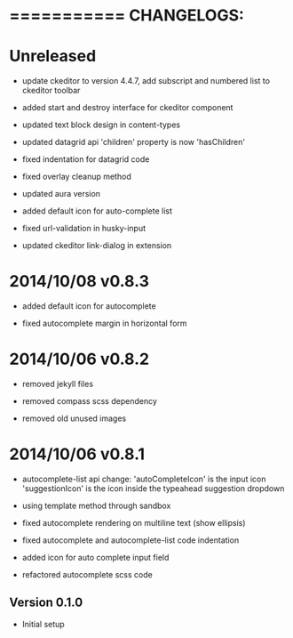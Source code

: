 ===========
CHANGELOGS:
===========

Unreleased
==========

 - update ckeditor to version 4.4.7, add subscript and numbered list to ckeditor toolbar

 - added start and destroy interface for ckeditor component

 - updated text block design in content-types

 - updated datagrid api
   'children' property is now 'hasChildren'

 - fixed indentation for datagrid code

 - fixed overlay cleanup method

 - updated aura version

 - added default icon for auto-complete list

 - fixed url-validation in husky-input

 - updated ckeditor link-dialog in extension

2014/10/08 v0.8.3
=================

 - added default icon for autocomplete

 - fixed autocomplete margin in horizontal form

2014/10/06 v0.8.2
=================

 - removed jekyll files

 - removed compass scss dependency

 - removed old unused images

2014/10/06 v0.8.1
=================

 - autocomplete-list api change:
   'autoCompleteIcon' is the input icon
   'suggestionIcon' is the icon inside the typeahead suggestion dropdown

 - using template method through sandbox

 - fixed autocomplete rendering on multiline text (show ellipsis)

 - fixed autocomplete and autocomplete-list code indentation

 - added icon for auto complete input field

 - refactored autocomplete scss code


Version 0.1.0
-------------
- Initial setup
